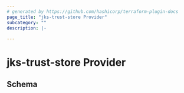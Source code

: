 ```yaml
---
# generated by https://github.com/hashicorp/terraform-plugin-docs
page_title: "jks-trust-store Provider"
subcategory: ""
description: |-
  
---
```


# jks-trust-store Provider





<!-- schema generated by tfplugindocs -->
## Schema
